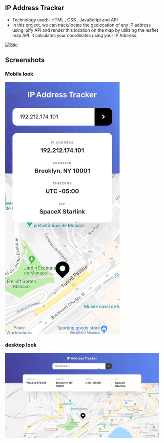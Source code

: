 ## IP Address Tracker
- Technology used:- HTML , CSS , JavaScript and API
- In this project, we can track/locate the geolocation of any IP address using ipify API and render this location on the map by utilizing the leaflet map API. it calculates your coordinates using your IP Address.

[![Site](https://img.shields.io/badge/Site_clickhere-000?style=for-the-badge&logo=ko-fi&logoColor=white)](https://ip-addresstrackker.netlify.app/)

## Screenshots
### Mobile look

![](https://github.com/shubbi20/IP-Adrress-Tracker/blob/master/design/mobile-design.jpg)

### desktop look 
![](https://github.com/shubbi20/IP-Adrress-Tracker/blob/master/design/active-states.jpg) 

